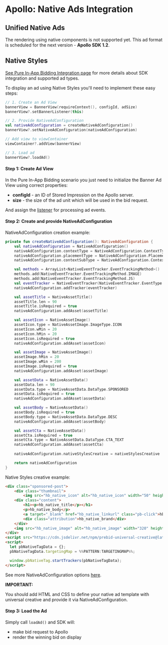# Apollo: Native Ads Integration

## Unified Native Ads

The rendering using native components is not supported yet. This ad format is scheduled for the next version - **Apollo SDK 1.2**.

## Native Styles

[See Pure In-App Bidding Integration page](../integration-gam/android-in-app-bidding-gam-info.md) for more details about SDK integration and supported ad types.

To display an ad using Native Styles you'll need to implement these easy steps:

``` kotlin
// 1. Create an Ad View
bannerView = BannerView(requireContext(), configId, adSize)
bannerView?.setBannerListener(this)

// 2. Provide NativeAdConfiguration
val nativeAdConfiguration = createNativeAdConfiguration()
bannerView?.setNativeAdConfiguration(nativeAdConfiguration)

// Add view to viewContainer
viewContainer?.addView(bannerView)

// 3. Load ad
bannerView?.loadAd()
```

#### Step 1: Create Ad View

In the Pure In-App Bidding scenario you just need to initialize the Banner Ad View using correct properties:

- **configId** - an ID of Stored Impression on the Apollo server.
- **size** - the size of the ad unit which will be used in the bid request.

And assign the [listener](../android-in-app-bidding-listeners.md) for processing ad events.

#### Step 2: Create and provide NativeAdConfiguration

NativeAdConfiguration creation example:
``` kotlin
private fun createNativeAdConfiguration(): NativeAdConfiguration {
    val nativeAdConfiguration = NativeAdConfiguration()
    nativeAdConfiguration.contextType = NativeAdConfiguration.ContextType.SOCIAL_CENTRIC
    nativeAdConfiguration.placementType = NativeAdConfiguration.PlacementType.CONTENT_FEED
    nativeAdConfiguration.contextSubType = NativeAdConfiguration.ContextSubType.GENERAL_SOCIAL

    val methods = ArrayList<NativeEventTracker.EventTrackingMethod>()
    methods.add(NativeEventTracker.EventTrackingMethod.IMAGE)
    methods.add(NativeEventTracker.EventTrackingMethod.JS)
    val eventTracker = NativeEventTracker(NativeEventTracker.EventType.IMPRESSION, methods)
    nativeAdConfiguration.addTracker(eventTracker)

    val assetTitle = NativeAssetTitle()
    assetTitle.len = 90
    assetTitle.isRequired = true
    nativeAdConfiguration.addAsset(assetTitle)

    val assetIcon = NativeAssetImage()
    assetIcon.type = NativeAssetImage.ImageType.ICON
    assetIcon.wMin = 20
    assetIcon.hMin = 20
    assetIcon.isRequired = true
    nativeAdConfiguration.addAsset(assetIcon)

    val assetImage = NativeAssetImage()
    assetImage.hMin = 20
    assetImage.wMin = 200
    assetImage.isRequired = true
    nativeAdConfiguration.addAsset(assetImage)

    val assetData = NativeAssetData()
    assetData.len = 90
    assetData.type = NativeAssetData.DataType.SPONSORED
    assetData.isRequired = true
    nativeAdConfiguration.addAsset(assetData)

    val assetBody = NativeAssetData()
    assetBody.isRequired = true
    assetBody.type = NativeAssetData.DataType.DESC
    nativeAdConfiguration.addAsset(assetBody)

    val assetCta = NativeAssetData()
    assetCta.isRequired = true
    assetCta.type = NativeAssetData.DataType.CTA_TEXT
    nativeAdConfiguration.addAsset(assetCta)
    
    nativeAdConfiguration.nativeStylesCreative = nativeStylesCreative

    return nativeAdConfiguration
}
```

Native Styles creative example:
``` html
<div class="sponsored-post">
    <div class="thumbnail">
        <img src="hb_native_icon" alt="hb_native_icon" width="50" height="50"></div>
    <div class="content">
        <h1><p>hb_native_title</p></h1>
        <p>hb_native_body</p>
        <a target="_blank" href="hb_native_linkurl" class="pb-click">hb_native_cta</a>
        <div class="attribution">hb_native_brand</div>
    </div>
    <img src="hb_native_image" alt="hb_native_image" width="320" height="50">
</div>
<script src="https://cdn.jsdelivr.net/npm/prebid-universal-creative@latest/dist/native-trk.js"></script>
<script>
  let pbNativeTagData = {};
  pbNativeTagData.targetingMap = %%PATTERN:TARGETINGMAP%%;

  window.pbNativeTag.startTrackers(pbNativeTagData);
</script>
```
See more NativeAdConfiguration options [here](../native/android-native-ad-configuration.md).

**IMPORTANT:**

You should add HTML and CSS to define your native ad template with universal creative and provide it via NativeAdConfiguration.

#### Step 3: Load the Ad

Simply call `loadAd()` and SDK will:

- make bid request to Apollo
- render the winning bid on display

